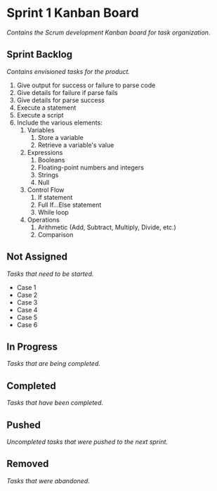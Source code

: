 # Sprint 1 Kanban Board

_Contains the Scrum development Kanban board for task organization._  

## Sprint Backlog

_Contains envisioned tasks for the product._

1. Give output for success or failure to parse code
2. Give details for failure if parse fails
3. Give details for parse success
4. Execute a statement
5. Execute a script
6. Include the various elements:
	1. Variables
		1. Store a variable
		2. Retrieve a variable's value
	2. Expressions
		1. Booleans
		2. Floating-point numbers and integers
		3. Strings
		4. Null
	3. Control Flow
		1. If statement
		2. Full If...Else statement
		3. While loop
	4. Operations
		1. Arithmetic (Add, Subtract, Multiply, Divide, etc.)
		2. Comparison

## Not Assigned

_Tasks that need to be started._

* Case 1
* Case 2
* Case 3
* Case 4
* Case 5
* Case 6

## In Progress

_Tasks that are being completed._



## Completed

_Tasks that have been completed._



## Pushed

_Uncompleted tasks that were pushed to the next sprint._



## Removed

_Tasks that were abandoned._

